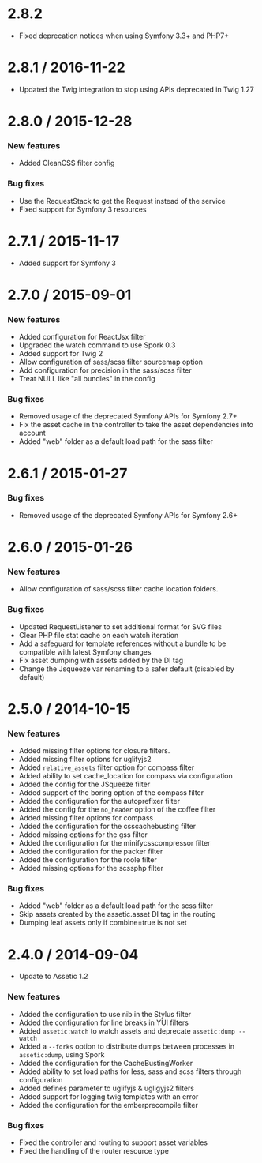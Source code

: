 2.8.2
==================

* Fixed deprecation notices when using Symfony 3.3+ and PHP7+

2.8.1 / 2016-11-22
==================

* Updated the Twig integration to stop using APIs deprecated in Twig 1.27

2.8.0 / 2015-12-28
==================

### New features

* Added CleanCSS filter config

### Bug fixes

* Use the RequestStack to get the Request instead of the service
* Fixed support for Symfony 3 resources

2.7.1 / 2015-11-17
==================

* Added support for Symfony 3

2.7.0 / 2015-09-01
==================

### New features

* Added configuration for ReactJsx filter
* Upgraded the watch command to use Spork 0.3
* Added support for Twig 2
* Allow configuration of sass/scss filter sourcemap option
* Add configuration for precision in the sass/scss filter
* Treat NULL like "all bundles" in the config

### Bug fixes

* Removed usage of the deprecated Symfony APIs for Symfony 2.7+
* Fix the asset cache in the controller to take the asset dependencies into account
* Added "web" folder as a default load path for the sass filter

2.6.1 / 2015-01-27
==================

### Bug fixes

* Removed usage of the deprecated Symfony APIs for Symfony 2.6+

2.6.0 / 2015-01-26
==================

### New features

* Allow configuration of sass/scss filter cache location folders.

### Bug fixes

* Updated RequestListener to set additional format for SVG files
* Clear PHP file stat cache on each watch iteration
* Add a safeguard for template references without a bundle to be compatible with latest Symfony changes
* Fix asset dumping with assets added by the DI tag
* Change the Jsqueeze var renaming to a safer default (disabled by default)

2.5.0 / 2014-10-15
==================

### New features

* Added missing filter options for closure filters.
* Added missing filter options for uglifyjs2
* Added `relative_assets` filter option for compass filter
* Added ability to set cache_location for compass via configuration
* Added the config for the JSqueeze filter
* Added support of the boring option of the compass filter
* Added the configuration for the autoprefixer filter
* Added the config for the `no_header` option of the coffee filter
* Added missing filter options for compass
* Added the configuration for the csscachebusting filter
* Added missing options for the gss filter
* Added the configuration for the minifycsscompressor filter
* Added the configuration for the packer filter
* Added the configuration for the roole filter
* Added missing options for the scssphp filter

### Bug fixes

* Added "web" folder as a default load path for the scss filter
* Skip assets created by the assetic.asset DI tag in the routing
* Dumping leaf assets only if combine=true is not set

2.4.0 / 2014-09-04
==================

* Update to Assetic 1.2

### New features

* Added the configuration to use nib in the Stylus filter
* Added the configuration for line breaks in YUI filters
* Added `assetic:watch` to watch assets and deprecate `assetic:dump --watch`
* Added a `--forks` option to distribute dumps between processes in `assetic:dump`, using Spork
* Added the configuration for the CacheBustingWorker
* Added ability to set load paths for less, sass and scss filters through configuration
* Added defines parameter to uglifyjs & ugligyjs2 filters
* Added support for logging twig templates with an error
* Added the configuration for the emberprecompile filter

### Bug fixes

* Fixed the controller and routing to support asset variables
* Fixed the handling of the router resource type
